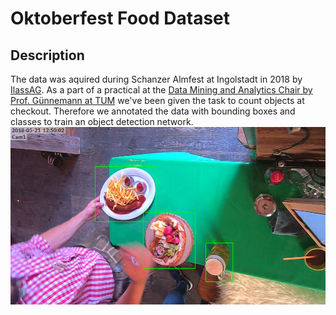 # Oktoberfest Food Dataset
## Description
The data was aquired during Schanzer Almfest at Ingolstadt in 2018 by [IlassAG](https://www.ilass.com). As a part of a practical at the [Data Mining and Analytics Chair by Prof. Günnemann at TUM](kdd.in.tum.de) we've been given the task to count objects at checkout. Therefore we annotated the data with bounding boxes and classes to train an object detection network.
![Annotated image](images/example_annotated.png)
<!---
## Task
Throughout this practical we aimed to implement, test and evaluate approaches to solve the problem of counting food items at checkout. You'll find code we used in this repository. However, note that it is not straight forward to use as data and models are due to their storage size not apparent. 
## Structure
This repository is divided to several subfolder to maintain structure. 
1. [submission_julius_alex](submission_julius_alex) \
This folder contains most important scripts @ga78yah and @ga78veb created, including Annotation, Evaluation and further approaches. 
2. [scripts_from_tfrepo](scripts_from_tfrepo) \
This contains files from the [repository](https://github.com/tensorflow/models/tree/master/research/object_detection) we used for training models.
3. [miscellaneous](miscellaneous) \
Here is very different code that is not necessary or outdated, as well as some data examples.
4. [configs](configs) \
This folder contains configs that were used for training.
--->